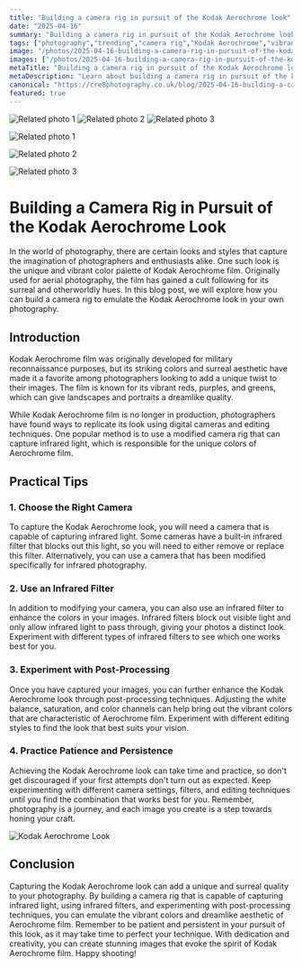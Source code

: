 ```yaml
---
title: "Building a camera rig in pursuit of the Kodak Aerochrome look"
date: "2025-04-16"
summary: "Building a camera rig in pursuit of the Kodak Aerochrome look - A trending topic in photography."
tags: ["photography","trending","camera rig","Kodak Aerochrome","vibrant colors","surreal aesthetic","post-processing","infrared filter","digital cameras","editing techniques","infrared light"]
image: "/photos/2025-04-16-building-a-camera-rig-in-pursuit-of-the-kodak-aerochrome-look-1.jpg"
images: ["/photos/2025-04-16-building-a-camera-rig-in-pursuit-of-the-kodak-aerochrome-look-1.jpg","/photos/2025-04-16-building-a-camera-rig-in-pursuit-of-the-kodak-aerochrome-look-2.jpg","/photos/2025-04-16-building-a-camera-rig-in-pursuit-of-the-kodak-aerochrome-look-3.jpg"]
metaTitle: "Building a camera rig in pursuit of the Kodak Aerochrome look | cre8 Photography"
metaDescription: "Learn about building a camera rig in pursuit of the kodak aerochrome look in photography with practical tips and insights."
canonical: "https://cre8photography.co.uk/blog/2025-04-16-building-a-camera-rig-in-pursuit-of-the-kodak-aerochrome-look"
featured: true
---
```


<!-- Gallery as HTML -->

<div class="grid grid-cols-1 sm:grid-cols-2 md:grid-cols-3 gap-4">
  <img src="/photos/2025-04-16-building-a-camera-rig-in-pursuit-of-the-kodak-aerochrome-look-1.jpg" alt="Related photo 1" class="w-full rounded-lg" />
<img src="/photos/2025-04-16-building-a-camera-rig-in-pursuit-of-the-kodak-aerochrome-look-2.jpg" alt="Related photo 2" class="w-full rounded-lg" />
<img src="/photos/2025-04-16-building-a-camera-rig-in-pursuit-of-the-kodak-aerochrome-look-3.jpg" alt="Related photo 3" class="w-full rounded-lg" />
</div>


<!-- Gallery as Markdown -->
![Related photo 1](/photos/2025-04-16-building-a-camera-rig-in-pursuit-of-the-kodak-aerochrome-look-1.jpg)


![Related photo 2](/photos/2025-04-16-building-a-camera-rig-in-pursuit-of-the-kodak-aerochrome-look-2.jpg)


![Related photo 3](/photos/2025-04-16-building-a-camera-rig-in-pursuit-of-the-kodak-aerochrome-look-3.jpg)



# Building a Camera Rig in Pursuit of the Kodak Aerochrome Look

In the world of photography, there are certain looks and styles that capture the imagination of photographers and enthusiasts alike. One such look is the unique and vibrant color palette of Kodak Aerochrome film. Originally used for aerial photography, the film has gained a cult following for its surreal and otherworldly hues. In this blog post, we will explore how you can build a camera rig to emulate the Kodak Aerochrome look in your own photography.

## Introduction

Kodak Aerochrome film was originally developed for military reconnaissance purposes, but its striking colors and surreal aesthetic have made it a favorite among photographers looking to add a unique twist to their images. The film is known for its vibrant reds, purples, and greens, which can give landscapes and portraits a dreamlike quality.

While Kodak Aerochrome film is no longer in production, photographers have found ways to replicate its look using digital cameras and editing techniques. One popular method is to use a modified camera rig that can capture infrared light, which is responsible for the unique colors of Aerochrome film.

## Practical Tips

### 1. Choose the Right Camera

To capture the Kodak Aerochrome look, you will need a camera that is capable of capturing infrared light. Some cameras have a built-in infrared filter that blocks out this light, so you will need to either remove or replace this filter. Alternatively, you can use a camera that has been modified specifically for infrared photography.

### 2. Use an Infrared Filter

In addition to modifying your camera, you can also use an infrared filter to enhance the colors in your images. Infrared filters block out visible light and only allow infrared light to pass through, giving your photos a distinct look. Experiment with different types of infrared filters to see which one works best for you.

### 3. Experiment with Post-Processing

Once you have captured your images, you can further enhance the Kodak Aerochrome look through post-processing techniques. Adjusting the white balance, saturation, and color channels can help bring out the vibrant colors that are characteristic of Aerochrome film. Experiment with different editing styles to find the look that best suits your vision.

### 4. Practice Patience and Persistence

Achieving the Kodak Aerochrome look can take time and practice, so don't get discouraged if your first attempts don't turn out as expected. Keep experimenting with different camera settings, filters, and editing techniques until you find the combination that works best for you. Remember, photography is a journey, and each image you create is a step towards honing your craft.

![Kodak Aerochrome Look](/path/to/image)

## Conclusion

Capturing the Kodak Aerochrome look can add a unique and surreal quality to your photography. By building a camera rig that is capable of capturing infrared light, using infrared filters, and experimenting with post-processing techniques, you can emulate the vibrant colors and dreamlike aesthetic of Aerochrome film. Remember to be patient and persistent in your pursuit of this look, as it may take time to perfect your technique. With dedication and creativity, you can create stunning images that evoke the spirit of Kodak Aerochrome film. Happy shooting!

